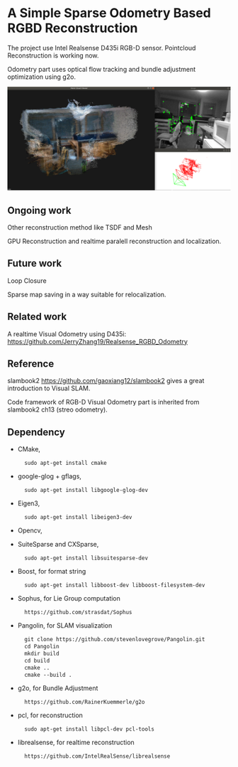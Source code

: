 # A Simple Sparse Odometry Based RGBD Reconstruction

The project use Intel Realsense D435i RGB-D sensor. Pointcloud Reconstruction is working now. 

Odometry part uses optical flow tracking and bundle adjustment optimization using g2o.

![](images/example.png)

## Ongoing work
Other reconstruction method like TSDF and Mesh

GPU Reconstruction and realtime paralell reconstruction and localization.

## Future work

Loop Closure

Sparse map saving in a way suitable for relocalization.

## Related work

A realtime Visual Odometry using D435i: https://github.com/JerryZhang19/Realsense_RGBD_Odometry

## Reference

slambook2 https://github.com/gaoxiang12/slambook2 gives a great introduction to Visual SLAM.

Code framework of RGB-D Visual Odometry part is inherited from slambook2 ch13 (streo odometry).

## Dependency

* CMake,

        sudo apt-get install cmake

* google-glog + gflags,

        sudo apt-get install libgoogle-glog-dev
        
* Eigen3,

        sudo apt-get install libeigen3-dev
* Opencv,

* SuiteSparse and CXSparse,

        sudo apt-get install libsuitesparse-dev

* Boost, for format string

        sudo apt-get install libboost-dev libboost-filesystem-dev

* Sophus, for Lie Group computation

        https://github.com/strasdat/Sophus
        
* Pangolin, for SLAM visualization

        git clone https://github.com/stevenlovegrove/Pangolin.git
        cd Pangolin
        mkdir build
        cd build
        cmake ..
        cmake --build .
        
* g2o,  for Bundle Adjustment 

        https://github.com/RainerKuemmerle/g2o
* pcl,  for reconstruction

        sudo apt-get install libpcl-dev pcl-tools
* librealsense,         for realtime reconstruction

        https://github.com/IntelRealSense/librealsense
       
      
